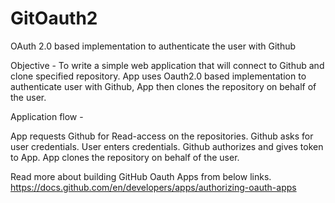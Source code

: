 # GitOauth2
OAuth 2.0 based implementation to authenticate the user with Github

Objective - To write a simple web application that will connect to Github and clone specified repository.
App uses Oauth2.0 based implementation to authenticate user with Github, App then clones the repository on behalf of the user.

Application flow -

App requests Github for Read-access on the repositories.
Github asks for user credentials. 
User enters credentials.
Github authorizes and gives token to App. 
App clones the repository on behalf of the user.

Read more about building GitHub Oauth Apps from below links.
https://docs.github.com/en/developers/apps/authorizing-oauth-apps
